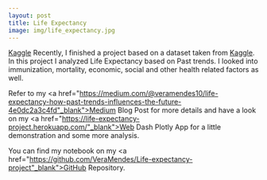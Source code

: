 ```yaml
---
layout: post
title: Life Expectancy
image: img/life_expectancy.jpg
---
```

<a href="https://www.kaggle.com/augustus0498/life-expectancy-who" target="_blank">Kaggle</a>
Recently, I finished a project based on a dataset taken from <a href="https://www.kaggle.com/augustus0498/life-expectancy-who" target="_blank">Kaggle</a>.  
In this project I analyzed Life Expectancy based on Past trends. I looked into immunization, mortality, economic, social and other health related factors as well.  

Refer to my <a href="https://medium.com/@veramendes10/life-expectancy-how-past-trends-influences-the-future-4e0dc2a3c4fd"_blank">Medium Blog Post</a> for more details and have a look on my <a href="https://life-expectancy-project.herokuapp.com/"_blank">Web Dash Plotly App</a> for a little demonstration and some more analysis.  

You can find my notebook on my <a href="https://github.com/VeraMendes/Life-expectancy-project"_blank">GitHub Repository</a>.
